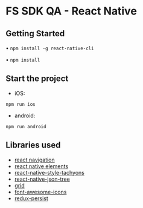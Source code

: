 # FS SDK QA - React Native

## Getting Started

• `npm install -g react-native-cli`

• `npm install`

## Start the project

- iOS:

```
npm run ios
```

- android:

```
npm run android
```

## Libraries used

- [react navigation](https://reactnavigation.org/docs/en/getting-started.html)
- [react native elements](https://react-native-elements.github.io/react-native-elements/docs/overview.html)
- [react-native-style-tachyons](https://github.com/tachyons-css/react-native-style-tachyons)
- [react-native-json-tree](https://www.npmjs.com/package/react-native-json-tree)
- [grid](https://github.com/GeekyAnts/react-native-easy-grid)
- [font-awesome-icons](https://fontawesome.com/icons?d=gallery&q=cross&m=free)
- [redux-persist](https://github.com/rt2zz/redux-persist)
